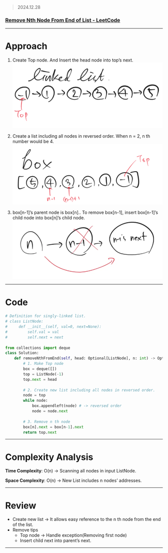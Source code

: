 > 2024.12.28
> 

### [Remove Nth Node From End of List - LeetCode](https://leetcode.com/problems/remove-nth-node-from-end-of-list/)

---

# Approach

1. Create Top node. And Insert the head node into top’s next.
![alt text](image.png)

2. Create a list including all nodes in reversed order. When n = 2, n th number would be 4.
![alt text](image-1.png)

3. box[n-1]’s parent node is box[n].. To remove box[n-1], insert box[n-1]’s child node into box[n]’s child node.
![alt text](image-2.png)

---

# Code

```python
# Definition for singly-linked list.
# class ListNode:
#     def __init__(self, val=0, next=None):
#         self.val = val
#         self.next = next

from collections import deque
class Solution:
    def removeNthFromEnd(self, head: Optional[ListNode], n: int) -> Optional[ListNode]:
        # 1. Make Top node
        box = deque([])
        top = ListNode(-1)
        top.next = head

        # 2. Create new list including all nodes in reversed order.
        node = top
        while node:
            box.appendleft(node) # -> reversed order
            node = node.next

        # 3. Remove n th node
        box[n].next = box[n-1].next
        return top.next
```

---

# Complexity Analysis

**Time Complexity**: O(n) → Scanning all nodes in input ListNode.

**Space Complexity**: O(n) → New List includes n nodes’ addresses.

---

# Review

- Create new list → It allows easy reference to the n th node from the end of the list.
- Remove tips
    - Top node → Handle exception(Removing first node)
    - Insert child next into parent’s next.

---